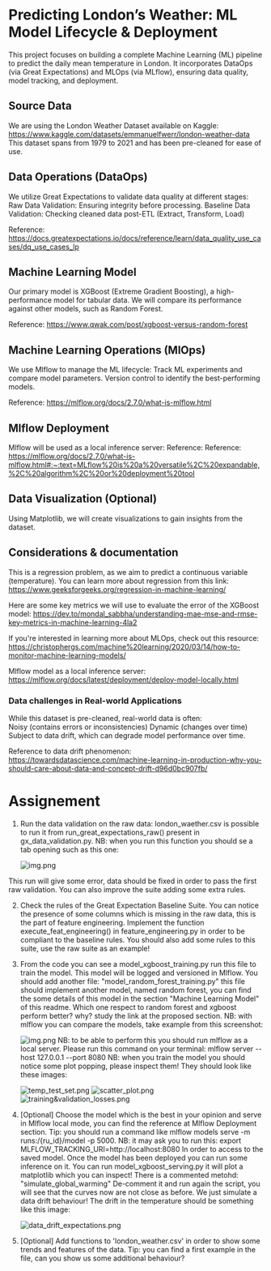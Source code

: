 # Predicting London’s Weather: ML Model Lifecycle & Deployment

This project focuses on building a complete Machine Learning (ML) pipeline to
predict the daily mean temperature in London.
It incorporates DataOps (via Great Expectations) and MLOps (via MLflow),
ensuring data quality, model tracking, and deployment.

## Source Data

We are using the London Weather Dataset available on Kaggle:
https://www.kaggle.com/datasets/emmanuelfwerr/london-weather-data
This dataset spans from 1979 to 2021 and has been pre-cleaned for ease of use.

## Data Operations (DataOps)

We utilize Great Expectations to validate data quality at different stages:
Raw Data Validation: Ensuring integrity before processing.
Baseline Data Validation: Checking cleaned data post-ETL (Extract, Transform, Load)

Reference: https://docs.greatexpectations.io/docs/reference/learn/data_quality_use_cases/dq_use_cases_lp

## Machine Learning Model

Our primary model is XGBoost (Extreme Gradient Boosting), a high-performance model for tabular data. We will compare its
performance against other models, such as Random Forest.

Reference: https://www.qwak.com/post/xgboost-versus-random-forest

## Machine Learning Operations (MlOps)

We use Mlflow to manage the ML lifecycle:
Track ML experiments and compare model parameters.
Version control to identify the best-performing models.

Reference: https://mlflow.org/docs/2.7.0/what-is-mlflow.html

## Mlflow Deployment

Mlflow will be used as a local inference server:
Reference:
Reference: https://mlflow.org/docs/2.7.0/what-is-mlflow.html#:~:text=MLflow%20is%20a%20versatile%2C%20expandable,%2C%20algorithm%2C%20or%20deployment%20tool

## Data Visualization (Optional)

Using Matplotlib, we will create visualizations to gain insights from the dataset.

## Considerations & documentation

This is a regression problem, as we aim to predict a continuous variable (temperature).
You can learn more about regression from this link:
https://www.geeksforgeeks.org/regression-in-machine-learning/

Here are some key metrics we will use to evaluate the error of the XGBoost model:
https://dev.to/mondal_sabbha/understanding-mae-mse-and-rmse-key-metrics-in-machine-learning-4la2

If you're interested in learning more about MLOps, check out this resource:
https://christophergs.com/machine%20learning/2020/03/14/how-to-monitor-machine-learning-models/

Mlflow model as a local inference server:
https://mlflow.org/docs/latest/deployment/deploy-model-locally.html

### Data challenges in Real-world Applications

While this dataset is pre-cleaned, real-world data is often:  
Noisy (contains errors or inconsistencies)
Dynamic (changes over time)  
Subject to data drift, which can degrade model performance over time.

Reference to data drift phenomenon:
https://towardsdatascience.com/machine-learning-in-production-why-you-should-care-about-data-and-concept-drift-d96d0bc907fb/

# Assignement

1. Run the data validation on the raw data: london_waether.csv
   is possible to run it from run_great_expectations_raw() present in gx_data_validation.py.
   NB: when you run this function you should se a tab opening such as this one:

   ![img.png](gx_image_example.png)

This run will give some error, data should be fixed in order to pass the first raw validation.
You can also improve the suite adding some extra rules.

2. Check the rules of the Great Expectation Baseline Suite. You can notice the presence of some columns which is missing
   in the raw data, this is the part of feature engineering. Implement the function execute_feat_engineering() in
   feature_engineering.py
   in order to be compliant to the baseline rules. You should also add some rules to this suite, use the raw suite as an
   example!

3. From the code you can see a model_xgboost_training.py run this file to train the model.
   This model will be logged and versioned in Mlflow. You should add another file: "model_random_forest_training.py"
   this file should implement another model, named random forest, you can find the some details of this model in the
   section "Machine Learning Model"
   of this readme. Which one respect to random forest and xgboost perform better? why? study the link at the proposed
   section.
   NB: with mlflow you can compare the models, take example from this screenshot:

   ![img.png](mlflow_image_example.png)
   NB: to be able to perform this you should run mlflow as a local server. Please run this command on your terminal:
   mlflow server --host 127.0.0.1 --port 8080
   NB: when you train the model you should notice some plot popping, please inspect them!
   They should look like these images:

   ![temp_test_set.png](temp_test_set.png)
   ![scatter_plot.png](scatter_plot.png)
   ![training&validation_losses.png](training%26validation_losses.png)

4. [Optional] Choose the model which is the best in your opinion and serve in Mlflow local mode,
   you can find the reference at Mlflow Deployment section.
   Tip: you should run a command like mlflow models serve -m runs:/{ru_id}/model -p 5000.
   NB: it may ask you to run this: export MLFLOW_TRACKING_URI=http://localhost:8080
   In order to access to the saved model.
   Once the model has been deployed you can run some inference on it.
   You can run model_xgboost_serving.py it will plot a matplotlib which you can inspect!
   There is a commented metohd: "simulate_global_warming"
   De-comment it and run again the script, you will see that the curves now are not close as before.
   We just simulate a data drift behaviour!
   The drift in the temperature should be something like this image:

   ![data_drift_expectations.png](data_drift_expectations.png)

5. [Optional] Add functions to 'london_weather.csv' in order to show some trends and features
   of the data.
   Tip: you can find a first example in the file, can you show us some additional behaviour?
